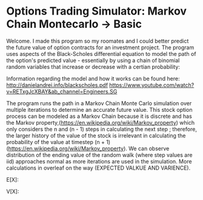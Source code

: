 # Options Trading Simulator: Markov Chain Montecarlo -> Basic

Welcome. I made this program so my roomates and I could better predict the future value of option contracts for an investment project. The program uses aspects of the Black-Scholes differential equation to model the path of the option's predicted value - essentially by using a chain of binomial random variables that increase or decrease with a certian probability:

 Information regarding the model and how it works can be found here:
 http://danielandrei.info/blackscholes.pdf
 https://www.youtube.com/watch?v=RETxgJcXBAY&ab_channel=Engineers.SG
 
 
The program runs the path in a Markov Chain Monte Carlo simulation over multiple iterations to determine an accurate future value. This stock option process can be modeled as a Markov Chain because it is discrete and has the Markov property,(https://en.wikipedia.org/wiki/Markov_property) which only considers the n and (n - 1) steps in calculating the next step ; therefore, the larger history of the value of the stock is irrelevant in calculating the probability of the value at timestep (n + 1) (https://en.wikipedia.org/wiki/Markov_property). We can observe distribution of the ending value of the random walk (where step values are iid) approaches normal as more iterations are used in the simulation. More calculations in overleaf on the way (EXPECTED VALKUE AND VARIENCE).

E[X]:

V[X]:
